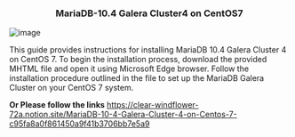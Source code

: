 

<h3 align="center">MariaDB-10.4 Galera Cluster4 on CentOS7</h3>

![image](https://github.com/saifulislam88/mariadb10.4-galera-cluster4-centOS7/assets/68442870/9c5e5656-13af-4122-b471-891c13bc5e5d)


This guide provides instructions for installing MariaDB 10.4 Galera Cluster 4 on CentOS 7. To begin the installation process, download the provided MHTML file and open it using Microsoft Edge browser. 
Follow the installation procedure outlined in the file to set up the MariaDB Galera Cluster on your CentOS 7 system.

**Or Please follow the links** https://clear-windflower-72a.notion.site/MariaDB-10-4-Galera-Cluster-4-on-Centos-7-c95fa8a0f861450a9f41b3706bb7e5a9
